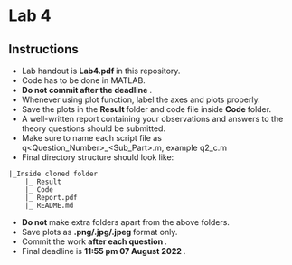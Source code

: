 # Lab 4

## Instructions

- Lab handout is <strong> Lab4.pdf </strong> in this repository.
- Code has to be done in MATLAB.
- <strong> Do not commit after the deadline </strong>.
- Whenever using plot function, label the axes and plots properly.
- Save the plots in the <strong> Result </strong> folder and code file inside <strong> Code </strong> folder.
- A well-written report containing your observations and answers to the theory questions should be submitted.
- Make sure to name each script file as q<Question_Number>_<Sub_Part>.m, example q2_c.m
- Final directory structure should look like: <br>
```
|_Inside cloned folder
    |_ Result 
    |_ Code
    |_ Report.pdf
    |_ README.md
```

- <strong> Do not </strong> make extra folders apart from the above folders.
- Save plots as <strong> .png/.jpg/.jpeg </strong> format only.
- Commit the work <strong> after each question </strong>.
- Final deadline is <strong> 11:55 pm 07 August 2022 </strong>.
